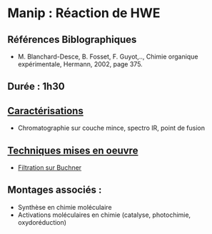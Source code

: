 # Manip : Réaction de HWE

## Références Biblographiques 
- M. Blanchard-Desce, B. Fosset, F. Guyot,.., Chimie organique expérimentale, Hermann, 2002, page 375.

## Durée : 1h30

## [Caractérisations](Caracterisations.md)
- Chromatographie sur couche mince, spectro IR, point de fusion

## [Techniques mises en oeuvre](techniques.md)
- [Filtration sur Buchner](FiltrationBuchner.md)

## Montages associés :
- Synthèse en chimie moléculaire
- Activations moléculaires en chimie (catalyse, photochimie, oxydoréduction)